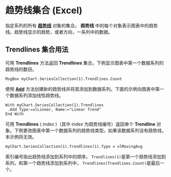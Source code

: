 
# 趋势线集合 (Excel)

指定系列的所有 **[趋势线](227bc97a-1bdf-f90b-9bef-f9f611c643af.md)** 对象的集合。 **趋势线** 中的每个对象表示图表中的趋势线。趋势线显示的趋势，或者方向，一系列中的数据。


## Trendlines 集合用法

可用  **Trendlines** 方法返回 **Trendlines** 集合。下例显示图表中第一个数据系列的趋势线的数目。


```
MsgBox myChart.SeriesCollection(1).Trendlines.Count
```

使用 **[Add](529bbd0e-c726-2e88-fa75-d492fede7f37.md)** 方法创建新的趋势线并将其添加到数据系列。下面的示例向图表中第一个数据系列添加线性趋势线。




```
With myChart.SeriesCollection(1).Trendlines 
 .Add Type:=xlLinear, Name:="Linear Trend" 
End With
```

可用  **Trendlines** ( _index_ )（其中 _index_ 为趋势线编号）返回单个 **Trendline** 对象。下例更改图表中第一个数据系列的趋势线类型。如果该数据系列没有趋势线，本示例将无效。




```
myChart.SeriesCollection(1).Trendlines(1).Type = xlMovingAvg
```

索引编号指出趋势线添加到系列中的顺序。 `Trendlines(1)`是第一个趋势线添加到系列，和第一个趋势线添加到系列中，  `Trendlines(Trendlines.Count)`是最后一个。

